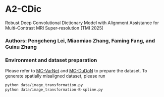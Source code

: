 # A2-CDic
Robust Deep Convolutional Dictionary Model with Alignment Assistance for Multi-Contrast MRI Super-resolution (TMI 2025)

### Authors: Pengcheng Lei, Miaomiao Zhang, Faming Fang, and Guixu Zhang

### Environment and dataset preparation
Please refer to [MC-VarNet](https://github.com/lpcccc-cv/MC-VarNet) and [MC-DuDoN](https://github.com/lpcccc-cv/MC-DuDoN)  to prepare the dataset.
To generate spatially misaligned dataset, please run
```bash
python data/image_transformation.py
python data/image_transformation-B-spline.py
```
